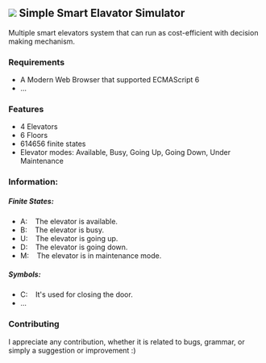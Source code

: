 ## ![](https://user-images.githubusercontent.com/12038074/37601358-e0d99050-2b9a-11e8-9431-3669616c512a.png) Simple Smart Elavator Simulator

Multiple smart elevators system that can run as cost-efficient with decision making mechanism.

### Requirements
- A Modern Web Browser that supported ECMAScript 6
- ...

### Features

- 4 Elevators
- 6 Floors
- 614656 finite states
- Elevator modes: Available, Busy, Going Up, Going Down, Under Maintenance

### Information:
##### Finite States:
- A: &nbsp;&nbsp;&nbsp;The elevator is available.
- B: &nbsp;&nbsp;&nbsp;The elevator is busy.
- U: &nbsp;&nbsp;&nbsp;The elevator is going up.
- D: &nbsp;&nbsp;&nbsp;The elevator is going down.
- M: &nbsp;&nbsp;&nbsp;The elevator is in maintenance mode.

##### Symbols:
- C: &nbsp;&nbsp;&nbsp;It's used for closing the door.
-  ...

### Contributing

I appreciate any contribution, whether it is related to bugs, grammar, or simply a suggestion or improvement :)
